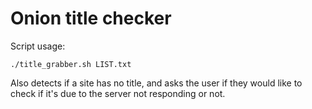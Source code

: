 # Onion title checker

Script usage:
```
./title_grabber.sh LIST.txt
```

Also detects if a site has no title, and asks the user if they would like to check if it's due to the server not responding or not.
